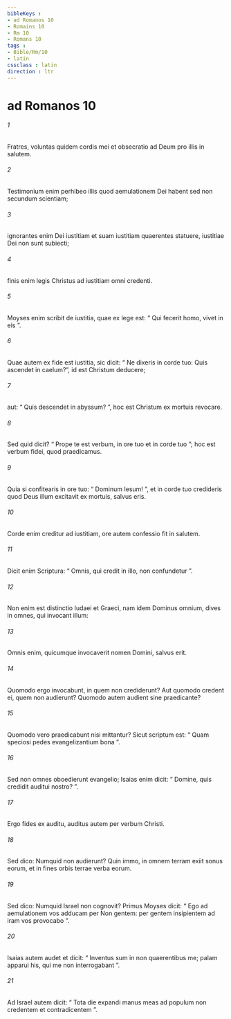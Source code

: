 ```yaml
---
bibleKeys : 
- ad Romanos 10
- Romains 10
- Rm 10
- Romans 10
tags : 
- Bible/Rm/10
- latin
cssclass : latin
direction : ltr
---
```


# ad Romanos 10

###### 1
Fratres, voluntas quidem cordis mei et obsecratio ad Deum pro illis in salutem. 
###### 2
Testimonium enim perhibeo illis quod aemulationem Dei habent sed non secundum scientiam; 
###### 3
ignorantes enim Dei iustitiam et suam iustitiam quaerentes statuere, iustitiae Dei non sunt subiecti; 
###### 4
finis enim legis Christus ad iustitiam omni credenti.
###### 5
Moyses enim scribit de iustitia, quae ex lege est: “ Qui fecerit homo, vivet in eis ”. 
###### 6
Quae autem ex fide est iustitia, sic dicit: “ Ne dixeris in corde tuo: Quis ascendet in caelum?”, id est Christum deducere; 
###### 7
aut: “ Quis descendet in abyssum? ”, hoc est Christum ex mortuis revocare. 
###### 8
Sed quid dicit? “ Prope te est verbum, in ore tuo et in corde tuo ”; hoc est verbum fidei, quod praedicamus. 
###### 9
Quia si confitearis in ore tuo: “ Dominum Iesum! ”, et in corde tuo credideris quod Deus illum excitavit ex mortuis, salvus eris. 
###### 10
Corde enim creditur ad iustitiam, ore autem confessio fit in salutem. 
###### 11
Dicit enim Scriptura: “ Omnis, qui credit in illo, non confundetur ”.
###### 12
Non enim est distinctio Iudaei et Graeci, nam idem Dominus omnium, dives in omnes, qui invocant illum:
###### 13
Omnis enim, quicumque invocaverit nomen Domini, salvus erit.
###### 14
Quomodo ergo invocabunt, in quem non crediderunt? Aut quomodo credent ei, quem non audierunt? Quomodo autem audient sine praedicante? 
###### 15
Quomodo vero praedicabunt nisi mittantur? Sicut scriptum est: “ Quam speciosi pedes evangelizantium bona ”.
###### 16
Sed non omnes oboedierunt evangelio; Isaias enim dicit: “ Domine, quis credidit auditui nostro? ”. 
###### 17
Ergo fides ex auditu, auditus autem per verbum Christi.
###### 18
Sed dico: Numquid non audierunt? Quin immo, in omnem terram exiit sonus eorum, et in fines orbis terrae verba eorum.
###### 19
Sed dico: Numquid Israel non cognovit? Primus Moyses dicit: “ Ego ad aemulationem vos adducam per Non gentem: per gentem insipientem ad iram vos provocabo ”.
###### 20
Isaias autem audet et dicit: “ Inventus sum in non quaerentibus me; palam apparui his, qui me non interrogabant ”.
###### 21
Ad Israel autem dicit: “ Tota die expandi manus meas ad populum non credentem et contradicentem ”.
